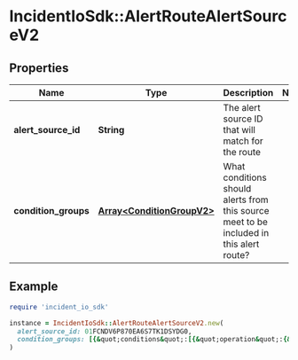 # IncidentIoSdk::AlertRouteAlertSourceV2

## Properties

| Name | Type | Description | Notes |
| ---- | ---- | ----------- | ----- |
| **alert_source_id** | **String** | The alert source ID that will match for the route |  |
| **condition_groups** | [**Array&lt;ConditionGroupV2&gt;**](ConditionGroupV2.md) | What conditions should alerts from this source meet to be included in this alert route? |  |

## Example

```ruby
require 'incident_io_sdk'

instance = IncidentIoSdk::AlertRouteAlertSourceV2.new(
  alert_source_id: 01FCNDV6P870EA6S7TK1DSYDG0,
  condition_groups: [{&quot;conditions&quot;:[{&quot;operation&quot;:{&quot;label&quot;:&quot;Lawrence Jones&quot;,&quot;value&quot;:&quot;01FCQSP07Z74QMMYPDDGQB9FTG&quot;},&quot;param_bindings&quot;:[{&quot;array_value&quot;:[{&quot;label&quot;:&quot;Lawrence Jones&quot;,&quot;literal&quot;:&quot;SEV123&quot;,&quot;reference&quot;:&quot;incident.severity&quot;}],&quot;value&quot;:{&quot;label&quot;:&quot;Lawrence Jones&quot;,&quot;literal&quot;:&quot;SEV123&quot;,&quot;reference&quot;:&quot;incident.severity&quot;}}],&quot;subject&quot;:{&quot;label&quot;:&quot;Incident Severity&quot;,&quot;reference&quot;:&quot;incident.severity&quot;}}]}]
)
```

